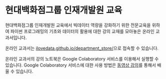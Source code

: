 # 현대백화점그룹 인재개발원 교육
현대백화점그룹 인재개발원 교육에서 빅데이터 역량을 강화하기 위한 전문교육을 위하여 파이썬 프로그래밍의 기초와 데이터의 활용에 대한 강의 교재를 모아놓은 온라인 교과서입니다.


온라인 교과서는 [ilovedata.github.io/department_store/](ilovedata.github.io/department_store/)으로 접속할 수 있습니다.

온라인 교과서의 강의 노트북은 Google Colaboratory 서비스를 이용해서 실행할 수 있습니다. Google Colaboratory 서비스에 대한 사용 방법은 [동영상 강의](https://youtu.be/gxqjDnO-6VA)를 통해서 배울 수 있습니다.
